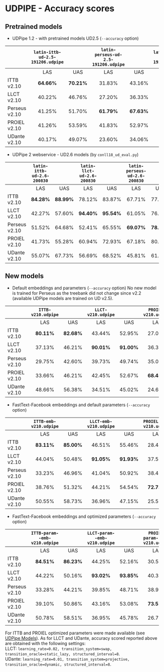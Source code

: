 # UDPIPE - Accuracy scores

## Pretrained models

* UDPipe 1.2 - with pretrained models UD2.5 (`--accuracy` option)

||`latin-ittb-ud-2.5-191206.udpipe`||`latin-perseus-ud-2.5-191206.udpipe`||`latin-proiel-ud-2.5-191206.udpipe`||
|--- | :---: | :---: | :---: | :---: | :---: | :---: |
| | LAS | UAS | LAS | UAS | LAS | UAS |
|ITTB v2.10|**64.66%**|**70.21%**|31.83%|43.16%|31.85%|45.79%|
|LLCT v2.10|40.22%|46.76%|27.20%|36.33%|39.96%|51.15%|
|Perseus v2.10|41.25%|51.70%|**61.79%**|**67.63%**|40.23%|54.83%|
|PROIEL v2.10|41.26%|53.59%|41.83%|52.97%|**73.30%**|**77.13%**|
|UDante v2.10|40.17%|49.07%|23.60%|34.06%|27.80%|40.46%|

* UDPipe 2 webservice - UD2.6 models (by `conll18_ud_eval.py`)

||`latin-ittb-ud-2.6-200830`||`latin-llct-ud-2.6-200830`||`latin-perseus-ud-2.6-200830`||`latin-proiel-ud-2.6-200830`||
| --- | :---: | :---: | :---: | :---: | :---: | :---: | :---: | :---: |
| | LAS | UAS | LAS | UAS | LAS | UAS | LAS | UAS |
|ITTB v2.10|**84.28%**|**88.99%**|78.12%|83.87%|67.71%|77.75%|44.35%|61.41%|
|LLCT v2.10|42.27%|57.60%|**94.40%**|**95.54%**|61.05%|76.23%|37.98%|54.71%|
|Perseus v2.10|51.52%|64.68%|52.41%|65.55%|**69.07%**|**78.21%**|46.78%|65.10%|
|PROIEL v2.10|41.73%|55.28%|60.94%|72.93%|67.18%|80.52%|**77.33%**|**83.78%**|
|UDante v2.10|55.07%|67.73%|56.69%|68.52%|45.81%|61.03%|39.24%|53.52%|

## New models
 
* Default embeddings and parameters (`--accuracy` option)
No new model is trained for Perseus as the treebank did not change since v2.2 (available UDPipe models are trained on UD v2.5).

||`ITTB-v210.udpipe`||`LLCT-v210.udpipe`||`PROIEL-v210.udpipe`||`UDante-v210.udpipe`||
| --- | :---: | :---: | :---: | :---: | :---: | :---: | :---: | :---: |
||LAS|UAS|LAS|UAS|LAS|UAS|LAS|UAS|
|ITTB v2.10|**80.11%**|**82.68%**|43.44%|52.95%|27.07%|40.49%|57.67%|64.42%|
|LLCT v2.10|37.13%|46.21%|**90.01%**|**91.00%**|36.36%|46.94%|39.99%|47.07%|
|Perseus v2.10|29.75%|42.60%|39.73%|49.74%|35.07%|48.47%|34.78%|46.66%|
|PROIEL v2.10|33.66%|46.21%|42.45%|52.67%|**68.45%**|**72.68%**|38.54%|48.63%|
|UDante v2.10|48.66%|56.38%|34.51%|45.02%|24.65%|37.35%|**49.61%**|**56.67%**|

* FastText-Facebook embeddings and default parameters (`--accuracy` option)

||`ITTB-emb-v210.udpipe`||`LLCT-emb-v210.udpipe`||`PROIEL-emb-v210.udpipe`||`UDante-emb-v210.udpipe`||
| --- | :---: | :---: | :---: | :---: | :---: | :---: | :---: | :---: |
||LAS|UAS|LAS|UAS|LAS|UAS|LAS|UAS|
|ITTB v2.10|**83.11%**|**85.00%**|46.51%|55.46%|28.44%|41.93%|58.83%|65.65%|
|LLCT v2.10|44.04%|50.48%|**91.05%**|**91.93%**|37.53%|48.68%|42.10%|49.23%|
|Perseus v2.10|33.23%|46.96%|41.04%|50.92%|38.47%|53.91%|32.97%|45.98%|
|PROIEL v2.10|38.76%|51.32%|44.21%|54.54%|**72.73%**|**76.71%**|37.91%|48.26%|
|UDante v2.10|50.55%|58.73%|36.96%|47.15%|25.52%|38.76%|**52.69%**|**59.88%**|

* FastText-Facebook embeddings and optimized parameters (`--accuracy` option)


||`ITTB-param--emb-v210.udpipe`||`LLCT-param--emb-v210.udpipe`||`PROIEL-param--emb-v210.udpipe`||`UDante-param--emb-v210.udpipe`||
| --- | :---: | :---: | :---: | :---: | :---: | :---: | :---: | :---: |
||LAS|UAS|LAS|UAS|LAS|UAS|LAS|UAS|
|ITTB v2.10|**84.51%**|**86.23%**|44.25%|52.16%|30.54%|45.43%|59.93%|65.77%|
|LLCT v2.10|44.22%|50.16%|**93.02%**|**93.85%**|40.37%|52.10%|45.57%|53.42%|
|Perseus v2.10|33.28%|44.21%|39.85%|48.71%|38.93%|55.16%|35.64%|45.79%|
|PROIEL v2.10|39.10%|50.86%|43.16%|53.08%|**73.51%**|**77.45%**|39.43%|48.62%|
|UDante v2.10|50.78%|58.51%|36.95%|45.78%|26.72%|40.41%|**50.81%**|**57.32%**|

For ITTB and PROIEL optimized parameters were made available (see [UDPipe Models](https://ufal.mff.cuni.cz/udpipe/1/models#universal_dependencies_25_models)). As for LLCT and UDante, accuracy scored reported above are obtained with the following settings:  
LLCT: `learning_rate=0.02, transition_system=swap, transition_oracle=static_lazy, structured_interval=8`.  
UDante: `learning_rate=0.01, transition_system=projective, transition_oracle=dynamic, structured_interval=8`.
